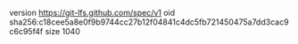 version https://git-lfs.github.com/spec/v1
oid sha256:c18cee5a8e0f9b9744cc27b12f04841c4dc5fb721450475a7dd3cac9c6c95f4f
size 1040
